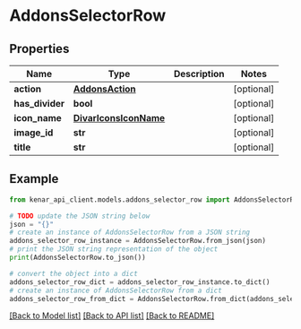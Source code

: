 # AddonsSelectorRow


## Properties

Name | Type | Description | Notes
------------ | ------------- | ------------- | -------------
**action** | [**AddonsAction**](AddonsAction.md) |  | [optional] 
**has_divider** | **bool** |  | [optional] 
**icon_name** | [**DivarIconsIconName**](DivarIconsIconName.md) |  | [optional] 
**image_id** | **str** |  | [optional] 
**title** | **str** |  | [optional] 

## Example

```python
from kenar_api_client.models.addons_selector_row import AddonsSelectorRow

# TODO update the JSON string below
json = "{}"
# create an instance of AddonsSelectorRow from a JSON string
addons_selector_row_instance = AddonsSelectorRow.from_json(json)
# print the JSON string representation of the object
print(AddonsSelectorRow.to_json())

# convert the object into a dict
addons_selector_row_dict = addons_selector_row_instance.to_dict()
# create an instance of AddonsSelectorRow from a dict
addons_selector_row_from_dict = AddonsSelectorRow.from_dict(addons_selector_row_dict)
```
[[Back to Model list]](../README.md#documentation-for-models) [[Back to API list]](../README.md#documentation-for-api-endpoints) [[Back to README]](../README.md)


